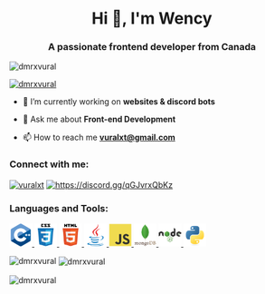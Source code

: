 <h1 align="center">Hi 👋, I'm Wency</h1>
<h3 align="center">A passionate frontend developer from Canada</h3>

<p align="left"> <img src="https://komarev.com/ghpvc/?username=dmrxvural&label=Profile%20views&color=0e75b6&style=flat" alt="dmrxvural" /> </p>

<p align="left"> <a href="https://github.com/ryo-ma/github-profile-trophy"><img src="https://github-profile-trophy.vercel.app/?username=dmrxvural" alt="dmrxvural" /></a> </p>

- 🔭 I’m currently working on **websites & discord bots**

- 💬 Ask me about **Front-end Development**

- 📫 How to reach me **vuralxt@gmail.com**

<h3 align="left">Connect with me:</h3>
<p align="left">
<a href="https://instagram.com/vuralxt" target="blank"><img align="center" src="https://raw.githubusercontent.com/rahuldkjain/github-profile-readme-generator/master/src/images/icons/Social/instagram.svg" alt="vuralxt" height="30" width="40" /></a>
<a href="https://discord.gg/https://discord.gg/qGJvrxQbKz" target="blank"><img align="center" src="https://raw.githubusercontent.com/rahuldkjain/github-profile-readme-generator/master/src/images/icons/Social/discord.svg" alt="https://discord.gg/qGJvrxQbKz" height="30" width="40" /></a>
</p>

<h3 align="left">Languages and Tools:</h3>
<p align="left"> <a href="https://www.w3schools.com/cpp/" target="_blank" rel="noreferrer"> <img src="https://raw.githubusercontent.com/devicons/devicon/master/icons/cplusplus/cplusplus-original.svg" alt="cplusplus" width="40" height="40"/> </a> <a href="https://www.w3schools.com/css/" target="_blank" rel="noreferrer"> <img src="https://raw.githubusercontent.com/devicons/devicon/master/icons/css3/css3-original-wordmark.svg" alt="css3" width="40" height="40"/> </a> <a href="https://www.w3.org/html/" target="_blank" rel="noreferrer"> <img src="https://raw.githubusercontent.com/devicons/devicon/master/icons/html5/html5-original-wordmark.svg" alt="html5" width="40" height="40"/> </a> <a href="https://www.java.com" target="_blank" rel="noreferrer"> <img src="https://raw.githubusercontent.com/devicons/devicon/master/icons/java/java-original.svg" alt="java" width="40" height="40"/> </a> <a href="https://developer.mozilla.org/en-US/docs/Web/JavaScript" target="_blank" rel="noreferrer"> <img src="https://raw.githubusercontent.com/devicons/devicon/master/icons/javascript/javascript-original.svg" alt="javascript" width="40" height="40"/> </a> <a href="https://www.mongodb.com/" target="_blank" rel="noreferrer"> <img src="https://raw.githubusercontent.com/devicons/devicon/master/icons/mongodb/mongodb-original-wordmark.svg" alt="mongodb" width="40" height="40"/> </a> <a href="https://nodejs.org" target="_blank" rel="noreferrer"> <img src="https://raw.githubusercontent.com/devicons/devicon/master/icons/nodejs/nodejs-original-wordmark.svg" alt="nodejs" width="40" height="40"/> </a> <a href="https://www.python.org" target="_blank" rel="noreferrer"> <img src="https://raw.githubusercontent.com/devicons/devicon/master/icons/python/python-original.svg" alt="python" width="40" height="40"/> </a> </p>

<p><img align="left" src="https://github-readme-stats.vercel.app/api/top-langs?username=dmrxvural&show_icons=true&theme=tokyonight&title_color=9929bd&locale=en&layout=compact" alt="dmrxvural" /></p>

<p>&nbsp;<img align="center" src="https://github-readme-stats.vercel.app/api?username=dmrxvural&show_icons=true&locale=en" alt="dmrxvural" /></p>

<p><img align="center" src="https://github-readme-streak-stats.herokuapp.com/?user=dmrxvural&" alt="dmrxvural" /></p>
